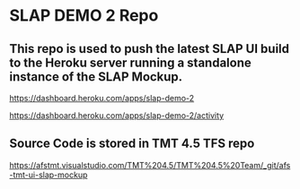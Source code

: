 # SLAP DEMO 2 Repo

## This repo is used to push the latest SLAP UI build to the Heroku server running a standalone instance of the SLAP Mockup.

https://dashboard.heroku.com/apps/slap-demo-2

https://dashboard.heroku.com/apps/slap-demo-2/activity
  

## Source Code is stored in TMT 4.5 TFS repo

https://afstmt.visualstudio.com/TMT%204.5/TMT%204.5%20Team/_git/afs-tmt-ui-slap-mockup


